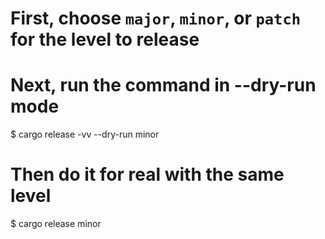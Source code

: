 # First, choose `major`, `minor`, or `patch` for the level to release
# Next, run the command in --dry-run mode
$ cargo release -vv --dry-run minor

# Then do it for real with the same level
$ cargo release minor
